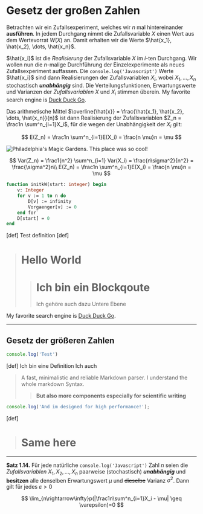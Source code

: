 # Gesetz der großen Zahlen

Betrachten wir ein Zufallsexperiment, welches wir $n$ mal hintereinander **ausführen**. In jedem Durchgang nimmt die Zufallsvariable $X$ einen Wert aus dem Wertevorrat $W(X)$ an. Damit erhalten wir die Werte $\hat{x_1}, \hat{x_2}, \dots, \hat{x_n}$. 

$\hat{x_i}$ ist die _Realisierung_ der Zufallsvariable $X$ im $i$-ten Durchgang. Wir wollen nun die $n$-malige Durchführung der Einzelexperimente als neues Zufallsexperiment auffassen. Die `console.log('Javascript')` Werte $\hat{x_i}$ sind dann Realisierungen der Zufallsvariablen $X_i$, wobei $X_1, \dots, X_n$ stochastisch **_unabhängig_** sind. Die Verteilungsfunktionen, Erwartungswerte und Varianzen der _Zufallsvariablen_ $X$ und $X_i$ stimmen überein. My favorite search engine is [Duck Duck Go](https://duckduckgo.com).

Das arithmetische Mittel $\overline{\hat{x}} = \frac{\hat{x_1}, \hat{x_2}, \dots, \hat{x_n}}{n}$ ist dann Realisierung der Zufallsvariablen $Z_n = \frac1n \sum^n_{i=1}X_i$, für die wegen der Unabhängigkeit der $X_i$ gilt:

$$
E(Z_n) = \frac1n \sum^n_{i=1}E(X_i) = \frac{n \mu}n = \mu
$$


![Philadelphia's Magic Gardens. This place was so cool!](https://d33wubrfki0l68.cloudfront.net/70a143fdf134aacde3740662a2a47a2a1ee0d216/276c9/assets/images/shiprock.jpg)


$$
Var(Z_n) = \frac1{n^2} \sum^n_{i=1} Var(X_i) = \frac{n\sigma^2}{n^2} = \frac{\sigma^2}n\\
E(Z_n) = \frac1n \sum^n_{i=1}E(X_i) = \frac{n \mu}n = \mu
$$

```pascal
function initkW(start: integer) begin
    v: Integer
    for v := 1 to n do
    	D[v] := infinity
    	Vorgaenger[v] := 0
    end for`
    D[start] = 0
end
```

[def]
Test definition
[def]

> # Hello World
> 
> > # Ich bin ein Blockqoute
> > Ich gehöre auch dazu
> Untere Ebene

My favorite search engine is [Duck Duck Go](https://duckduckgo.com).

---

## Gesetz der größeren Zahlen

```javascript
console.log('Test')
```

[def]
Ich bin eine Definition
Ich auch
> A fast, minimalistic and reliable Markdown parser.
> I understand the whole markdown Syntax.
> > **But also more components especially for scientific writing**

```javascript
console.log('And im designed for high performance!');
```
[def]

> # Same here

---

**Satz 1.14.** Für jede natürliche `console.log('Javascript')` Zahl $n$ seien die _Zufallsvariablen_ $X_1, X_2, \dots, X_n$ paarweise (stochastisch) **_unabhängig_** und **besitzen** alle denselben Erwartungswert $\mu$ und ~~dieselbe~~ Varianz $\sigma^2$. Dann gilt für jedes $\varepsilon > 0$ 

$$
\lim_{n\rightarrow\infty}p(|\frac1n\sum^n_{i=1}X_i - \mu| \geq \varepsilon)=0
$$